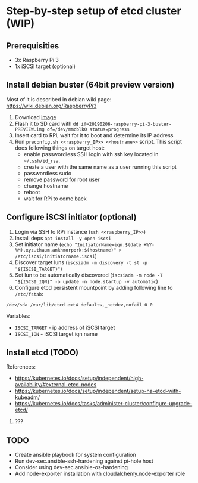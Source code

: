 # Step-by-step setup of etcd cluster (WIP)

## Prerequisities

- 3x Raspberry Pi 3
- 1x iSCSI target (optional)

## Install debian buster (64bit preview version)

Most of it is described in debian wiki page: https://wiki.debian.org/RaspberryPi3

1. Download [image](https://people.debian.org/~gwolf/raspberrypi3/20190206/20190206-raspberry-pi-3-buster-PREVIEW.img.xz)
2. Flash it to SD card with `dd if=20190206-raspberry-pi-3-buster-PREVIEW.img of=/dev/mmcblk0 status=progress`
3. Insert card to RPi, wait for it to boot and determine its IP address
4. Run `preconfig.sh <<raspberry_IP>> <<hostname>>` script. This script does following things on target host:
   - enable passwordless SSH login with ssh key located in `~/.ssh/id_rsa`.
   - create a user with the same name as a user running this script
   - passwordless sudo
   - remove password for root user
   - change hostname
   - reboot
   - wait for RPi to come back

## Configure iSCSI initiator (optional)

1. Login via SSH to RPi instance (`ssh <<raspberry_IP>>`)
2. Install deps `apt install -y open-iscsi`
3. Set initiator name (`echo "InitiatorName=iqn.$(date +%Y-%M).xyz.thaum.ankhmorpork:$(hostname)" > /etc/iscsi/initiatorname.iscsi`)
4. Discover target luns (`iscsiadm -m discovery -t st -p "${ISCSI_TARGET}"`)
5. Set lun to be automatically discovered (`iscsiadm -m node -T "${ISCSI_IQN}" -o update -n node.startup -v automatic`)
6. Configure etcd persistent mountpoint by adding following line to `/etc/fstab`: 
```
/dev/sda /var/lib/etcd ext4 defaults,_netdev,nofail 0 0
```

Variables:
- `ISCSI_TARGET` - ip address of iSCSI target
- `ISCSI_IQN` - iSCSI target iqn name

## Install etcd (TODO)

References:
- https://kubernetes.io/docs/setup/independent/high-availability/#external-etcd-nodes
- https://kubernetes.io/docs/setup/independent/setup-ha-etcd-with-kubeadm/
- https://kubernetes.io/docs/tasks/administer-cluster/configure-upgrade-etcd/

1. ???

## TODO

- Create ansible playbook for system configuration
- Run dev-sec.ansible-ssh-hardening against pi-hole host
- Consider using dev-sec.ansible-os-hardening
- Add node-exporter installation with cloudalchemy.node-exporter role
